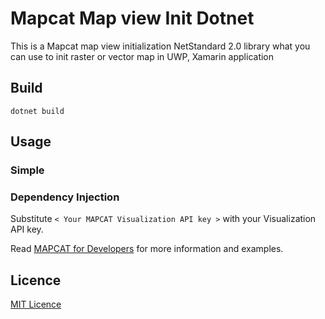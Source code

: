 # Mapcat Map view Init Dotnet

This is a Mapcat map view initialization NetStandard 2.0 library what you can use to init raster or vector map in UWP, Xamarin application

## Build

`dotnet build`

## Usage

### Simple


### Dependency Injection




Substitute `< Your MAPCAT Visualization API key >` with your Visualization API key.  

Read [MAPCAT for Developers](https://docs.mapcat.com) for more information and examples.

## Licence
[MIT Licence](https://github.com/MAPCATcom/mapcat-mapview-init/blob/master/LICENSE)